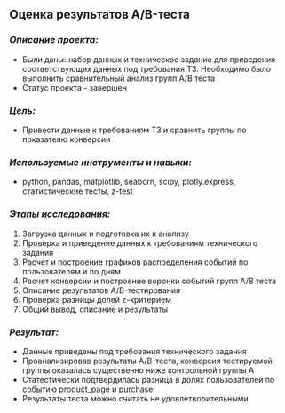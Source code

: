 ## Оценка результатов A/B-теста
### *Описание проекта:* 
- Были даны: набор данных и техническое задание для приведения соответствующих данных под требования ТЗ. Необходимо было выполнить сравнительный анализ групп A/B теста
- Статус проекта - завершен
### *Цель:* 
- Привести данные к требованиям ТЗ и сравнить группы по показателю конверсии
### *Используемые инструменты и навыки:* 
- python, pandas, matplotlib, seaborn, scipy, plotly.express, статистические тесты, z-test
### *Этапы исследования:*
1. Загрузка данных и подготовка их к анализу
2. Проверка и приведение данных к требованиям технического задания
3. Расчет и построение графиков распределения событий по пользователям и по дням
4. Расчет конверсии и построение воронки событий групп A/B теста
5. Описание результатов A/B-тестирования
6. Проверка разницы долей z-критерием
7. Общий вывод, описание и результаты
### *Результат:*
- Данные приведены под требования технического задания
- Проанализировав результаты A/B-теста, конверсия тестируемой группы оказалась существенно ниже контрольной группы А
- Статестически подтвердилась разница в долях пользователей по событию product_page и purchase
- Результаты теста можно считать не удовлетворительными
